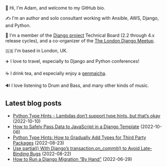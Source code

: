 <p>👋 Hi, I'm Adam, and welcome to my GitHub bio.<p>✍️ I'm an author and solo consultant working with Ansible, AWS, Django, and Python.<p>🦄 I'm a member of the <a class="reference external" href="https://www.djangoproject.com/foundation/teams/">Django project</a> Technical Board (2.2 through 4.x release cycles), and a co-organizer of the <a class="reference external" href="https://www.djangolondon.com/">The London Django Meetup</a>.<p>🇬🇧 I'm based in London, UK.<p>✈️ I love to travel, especially to Django and Python conferences!<p>☕️ I drink tea, and especially enjoy a <a class="reference external" href="https://en.wikipedia.org/wiki/Genmaicha">genmaicha</a>.<p>🔊 I love listening to Drum and Bass, and many other kinds of music.</p></p></p></p></p></p></p>

## Latest blog posts

* [Python Type Hints - Lambdas don’t support type hints, but that’s okay](https://adamj.eu/tech/2022/10/10/python-type-hints-lambda-incompatible/) (2022-10-10)
* [How to Safely Pass Data to JavaScript in a Django Template](https://adamj.eu/tech/2022/10/06/how-to-safely-pass-data-to-javascript-in-a-django-template/) (2022-10-06)
* [Python Type Hints: How to Gradually Add Types for Third Party Packages](https://adamj.eu/tech/2022/08/23/python-type-hints-gradually-add-types-for-third-party-packages/) (2022-08-23)
* [Use partial() With Django’s transaction.on_commit() to Avoid Late-Binding Bugs](https://adamj.eu/tech/2022/08/22/use-partial-with-djangos-transaction-on-commit/) (2022-08-22)
* [How to Run a Django Migration “By Hand”](https://adamj.eu/tech/2022/06/29/run-a-django-migration-by-hand/) (2022-06-29)
